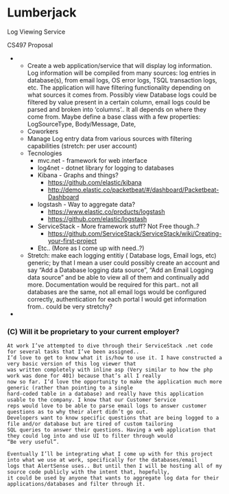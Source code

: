 # Lumberjack
Log Viewing Service

CS497 Proposal

*
	* Create a web application/service that will display log information. Log information will be compiled from many sources: 
		log entries in database(s), from email logs, OS error logs, TSQL transaction logs, etc. The application will have filtering 
		functionality depending on what sources it comes from. Possibly view Database logs could be filtered by value present in a 
		certain column, email logs could be parsed and broken into ‘columns’.. It all depends on where they come from. 
		Maybe define a base class with a few properties: LogSourceType, Body/Message, Date, 
	* Coworkers
	* Manage Log entry data from various sources with filtering capabilities  (stretch: per user account)
	* Tecnologies
		* mvc.net - framework for web interface
		* log4net - dotnet library for logging to databases
		* Kibana - Graphs and things?
			* https://github.com/elastic/kibana      
			* http://demo.elastic.co/packetbeat/#/dashboard/Packetbeat-Dashboard
		* logstash - Way to aggregate data?
			* https://www.elastic.co/products/logstash          
			* https://github.com/elastic/logstash
		* ServiceStack - More framework stuff? Not Free though..?
			* https://github.com/ServiceStack/ServiceStack/wiki/Creating-your-first-project
		* Etc.. (More as I come up with need..?)
	* Stretch: make each logging entitiy ( Database logs, Email logs, etc) generic; by that I mean a user could  possibly create an account and say “Add a Database logging data source”, “Add an Email Logging data source”  and be able to view all of them and continually add more. Documentation would be required for this part.. not all databases are the same, not all email logs would be configured correctly, authentication for each portal I would get information from.. could be very stretchy?
*
### (C) Will it be proprietary to your current employer? ###
	At work I’ve attempted to dive through their ServiceStack .net code for several tasks that I’ve been assigned.. 
	I’d love to get to know what it is/how to use it. I have constructed a very basic version of this log viewer that 
	was written completely with inline asp (Very similar to how the php work was done for 401) because that’s all I really 
	now so far. I’d love the opportunity to make the application much more generic (rather than pointing to a single 
	hard-coded table in a database) and really have this application usable to the company. I know that our Customer Service 
	reps would love to be able to parse email logs to answer customer questions as to why their alert didn’t go out. 
	Developers want to know specific questions that are being logged to a file and/or database but are tired of custom tailoring 
	SQL queries to answer their questions. Having a web application that they could log into and use UI to filter through would 
	“Be very useful”.
	
	Eventually I’ll be integrating what I come up with for this project into what we use at work, specifically for the databases/email 
	logs that AlertSense uses.. But until then I will be hosting all of my source code publicly with the intent that, hopefully, 
	it could be used by anyone that wants to aggregate log data for their applications/databases and filter through it. 
